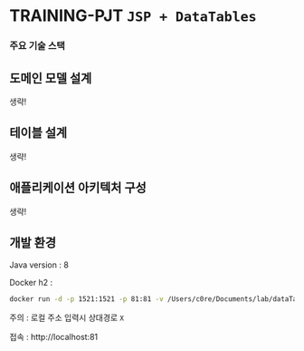 # TRAINING-PJT `JSP + DataTables`

### 주요 기술 스택

## 도메인 모델 설계

생략!

## 테이블 설계

생략!

## 애플리케이션 아키텍처 구성

생략!

## 개발 환경

Java version : 8

Docker h2 :

```sh
docker run -d -p 1521:1521 -p 81:81 -v /Users/c0re/Documents/lab/dataTablesTraining/data_dir:/opt/h2-data -e H2_OPTIONS='-ifNotExists' --name=datatables.h2DB oscarfonts/h2
```

주의 : 로컬 주소 입력시 상대경로 ``X``

접속 : http://localhost:81

